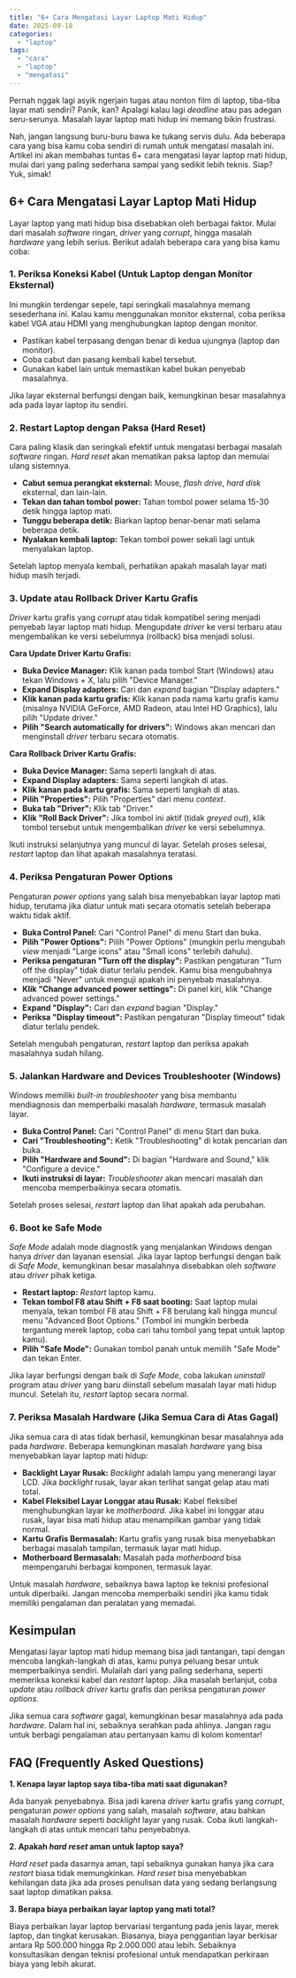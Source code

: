 ```yaml
---
title: "6+ Cara Mengatasi Layar Laptop Mati Hidup"
date: 2025-09-18
categories: 
  - "laptop"
tags: 
  - "cara"
  - "laptop"
  - "mengatasi"
---
```


Pernah nggak lagi asyik ngerjain tugas atau nonton film di laptop, tiba-tiba layar mati sendiri? Panik, kan? Apalagi kalau lagi _deadline_ atau pas adegan seru-serunya. Masalah layar laptop mati hidup ini memang bikin frustrasi.

Nah, jangan langsung buru-buru bawa ke tukang servis dulu. Ada beberapa cara yang bisa kamu coba sendiri di rumah untuk mengatasi masalah ini. Artikel ini akan membahas tuntas 6+ cara mengatasi layar laptop mati hidup, mulai dari yang paling sederhana sampai yang sedikit lebih teknis. Siap? Yuk, simak!

## 6+ Cara Mengatasi Layar Laptop Mati Hidup

Layar laptop yang mati hidup bisa disebabkan oleh berbagai faktor. Mulai dari masalah _software_ ringan, _driver_ yang _corrupt_, hingga masalah _hardware_ yang lebih serius. Berikut adalah beberapa cara yang bisa kamu coba:

### 1\. Periksa Koneksi Kabel (Untuk Laptop dengan Monitor Eksternal)

Ini mungkin terdengar sepele, tapi seringkali masalahnya memang sesederhana ini. Kalau kamu menggunakan monitor eksternal, coba periksa kabel VGA atau HDMI yang menghubungkan laptop dengan monitor.

- Pastikan kabel terpasang dengan benar di kedua ujungnya (laptop dan monitor).
- Coba cabut dan pasang kembali kabel tersebut.
- Gunakan kabel lain untuk memastikan kabel bukan penyebab masalahnya.

Jika layar eksternal berfungsi dengan baik, kemungkinan besar masalahnya ada pada layar laptop itu sendiri.

### 2\. Restart Laptop dengan Paksa (Hard Reset)

Cara paling klasik dan seringkali efektif untuk mengatasi berbagai masalah _software_ ringan. _Hard reset_ akan mematikan paksa laptop dan memulai ulang sistemnya.

- **Cabut semua perangkat eksternal:** Mouse, _flash drive_, _hard disk_ eksternal, dan lain-lain.
- **Tekan dan tahan tombol power:** Tahan tombol power selama 15-30 detik hingga laptop mati.
- **Tunggu beberapa detik:** Biarkan laptop benar-benar mati selama beberapa detik.
- **Nyalakan kembali laptop:** Tekan tombol power sekali lagi untuk menyalakan laptop.

Setelah laptop menyala kembali, perhatikan apakah masalah layar mati hidup masih terjadi.

### 3\. Update atau Rollback Driver Kartu Grafis

_Driver_ kartu grafis yang _corrupt_ atau tidak kompatibel sering menjadi penyebab layar laptop mati hidup. Mengupdate _driver_ ke versi terbaru atau mengembalikan ke versi sebelumnya (rollback) bisa menjadi solusi.

**Cara Update Driver Kartu Grafis:**

- **Buka Device Manager:** Klik kanan pada tombol Start (Windows) atau tekan Windows + X, lalu pilih "Device Manager."
- **Expand Display adapters:** Cari dan _expand_ bagian "Display adapters."
- **Klik kanan pada kartu grafis:** Klik kanan pada nama kartu grafis kamu (misalnya NVIDIA GeForce, AMD Radeon, atau Intel HD Graphics), lalu pilih "Update driver."
- **Pilih "Search automatically for drivers":** Windows akan mencari dan menginstall _driver_ terbaru secara otomatis.

**Cara Rollback Driver Kartu Grafis:**

- **Buka Device Manager:** Sama seperti langkah di atas.
- **Expand Display adapters:** Sama seperti langkah di atas.
- **Klik kanan pada kartu grafis:** Sama seperti langkah di atas.
- **Pilih "Properties":** Pilih "Properties" dari menu _context_.
- **Buka tab "Driver":** Klik tab "Driver."
- **Klik "Roll Back Driver":** Jika tombol ini aktif (tidak _greyed out_), klik tombol tersebut untuk mengembalikan _driver_ ke versi sebelumnya.

Ikuti instruksi selanjutnya yang muncul di layar. Setelah proses selesai, _restart_ laptop dan lihat apakah masalahnya teratasi.

### 4\. Periksa Pengaturan Power Options

Pengaturan _power options_ yang salah bisa menyebabkan layar laptop mati hidup, terutama jika diatur untuk mati secara otomatis setelah beberapa waktu tidak aktif.

- **Buka Control Panel:** Cari "Control Panel" di menu Start dan buka.
- **Pilih "Power Options":** Pilih "Power Options" (mungkin perlu mengubah _view_ menjadi "Large icons" atau "Small icons" terlebih dahulu).
- **Periksa pengaturan "Turn off the display":** Pastikan pengaturan "Turn off the display" tidak diatur terlalu pendek. Kamu bisa mengubahnya menjadi "Never" untuk menguji apakah ini penyebab masalahnya.
- **Klik "Change advanced power settings":** Di panel kiri, klik "Change advanced power settings."
- **Expand "Display":** Cari dan _expand_ bagian "Display."
- **Periksa "Display timeout":** Pastikan pengaturan "Display timeout" tidak diatur terlalu pendek.

Setelah mengubah pengaturan, _restart_ laptop dan periksa apakah masalahnya sudah hilang.

### 5\. Jalankan Hardware and Devices Troubleshooter (Windows)

Windows memiliki _built-in troubleshooter_ yang bisa membantu mendiagnosis dan memperbaiki masalah _hardware_, termasuk masalah layar.

- **Buka Control Panel:** Cari "Control Panel" di menu Start dan buka.
- **Cari "Troubleshooting":** Ketik "Troubleshooting" di kotak pencarian dan buka.
- **Pilih "Hardware and Sound":** Di bagian "Hardware and Sound," klik "Configure a device."
- **Ikuti instruksi di layar:** _Troubleshooter_ akan mencari masalah dan mencoba memperbaikinya secara otomatis.

Setelah proses selesai, _restart_ laptop dan lihat apakah ada perubahan.

### 6\. Boot ke Safe Mode

_Safe Mode_ adalah mode diagnostik yang menjalankan Windows dengan hanya _driver_ dan layanan esensial. Jika layar laptop berfungsi dengan baik di _Safe Mode_, kemungkinan besar masalahnya disebabkan oleh _software_ atau _driver_ pihak ketiga.

- **Restart laptop:** _Restart_ laptop kamu.
- **Tekan tombol F8 atau Shift + F8 saat booting:** Saat laptop mulai menyala, tekan tombol F8 atau Shift + F8 berulang kali hingga muncul menu "Advanced Boot Options." (Tombol ini mungkin berbeda tergantung merek laptop, coba cari tahu tombol yang tepat untuk laptop kamu).
- **Pilih "Safe Mode":** Gunakan tombol panah untuk memilih "Safe Mode" dan tekan Enter.

Jika layar berfungsi dengan baik di _Safe Mode_, coba lakukan _uninstall_ program atau _driver_ yang baru diinstall sebelum masalah layar mati hidup muncul. Setelah itu, _restart_ laptop secara normal.

### 7\. Periksa Masalah Hardware (Jika Semua Cara di Atas Gagal)

Jika semua cara di atas tidak berhasil, kemungkinan besar masalahnya ada pada _hardware_. Beberapa kemungkinan masalah _hardware_ yang bisa menyebabkan layar laptop mati hidup:

- **Backlight Layar Rusak:** _Backlight_ adalah lampu yang menerangi layar LCD. Jika _backlight_ rusak, layar akan terlihat sangat gelap atau mati total.
- **Kabel Fleksibel Layar Longgar atau Rusak:** Kabel fleksibel menghubungkan layar ke _motherboard_. Jika kabel ini longgar atau rusak, layar bisa mati hidup atau menampilkan gambar yang tidak normal.
- **Kartu Grafis Bermasalah:** Kartu grafis yang rusak bisa menyebabkan berbagai masalah tampilan, termasuk layar mati hidup.
- **Motherboard Bermasalah:** Masalah pada _motherboard_ bisa mempengaruhi berbagai komponen, termasuk layar.

Untuk masalah _hardware_, sebaiknya bawa laptop ke teknisi profesional untuk diperbaiki. Jangan mencoba memperbaiki sendiri jika kamu tidak memiliki pengalaman dan peralatan yang memadai.

## Kesimpulan

Mengatasi layar laptop mati hidup memang bisa jadi tantangan, tapi dengan mencoba langkah-langkah di atas, kamu punya peluang besar untuk memperbaikinya sendiri. Mulailah dari yang paling sederhana, seperti memeriksa koneksi kabel dan _restart_ laptop. Jika masalah berlanjut, coba _update_ atau _rollback driver_ kartu grafis dan periksa pengaturan _power options_.

Jika semua cara _software_ gagal, kemungkinan besar masalahnya ada pada _hardware_. Dalam hal ini, sebaiknya serahkan pada ahlinya. Jangan ragu untuk berbagi pengalaman atau pertanyaan kamu di kolom komentar!

## FAQ (Frequently Asked Questions)

**1\. Kenapa layar laptop saya tiba-tiba mati saat digunakan?**

Ada banyak penyebabnya. Bisa jadi karena _driver_ kartu grafis yang _corrupt_, pengaturan _power options_ yang salah, masalah _software_, atau bahkan masalah _hardware_ seperti _backlight_ layar yang rusak. Coba ikuti langkah-langkah di atas untuk mencari tahu penyebabnya.

**2\. Apakah _hard reset_ aman untuk laptop saya?**

_Hard reset_ pada dasarnya aman, tapi sebaiknya gunakan hanya jika cara _restart_ biasa tidak memungkinkan. _Hard reset_ bisa menyebabkan kehilangan data jika ada proses penulisan data yang sedang berlangsung saat laptop dimatikan paksa.

**3\. Berapa biaya perbaikan layar laptop yang mati total?**

Biaya perbaikan layar laptop bervariasi tergantung pada jenis layar, merek laptop, dan tingkat kerusakan. Biasanya, biaya penggantian layar berkisar antara Rp 500.000 hingga Rp 2.000.000 atau lebih. Sebaiknya konsultasikan dengan teknisi profesional untuk mendapatkan perkiraan biaya yang lebih akurat.

